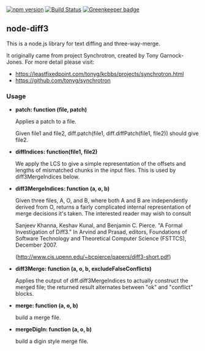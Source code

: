 [![npm version](https://badge.fury.io/js/node-diff3.svg)](https://badge.fury.io/js/node-diff3)
[![Build Status](https://travis-ci.org/bhousel/node-diff3.svg?branch=master)](https://travis-ci.org/bhousel/node-diff3)
[![Greenkeeper badge](https://badges.greenkeeper.io/bhousel/node-diff3.svg)](https://greenkeeper.io/)

## node-diff3

This is a node.js library for text diffing and three-way-merge.

It originally came from project Synchrotron, created by Tony Garnock-Jones.
For more detail please visit:

- https://leastfixedpoint.com/tonyg/kcbbs/projects/synchrotron.html
- https://github.com/tonyg/synchrotron


### Usage

* **patch: function (file, patch)**

  Applies a patch to a file.

  Given file1 and file2, diff.patch(file1,
  diff.diffPatch(file1, file2)) should give file2.

* **diffIndices: function(file1, file2)**

  We apply the LCS to give a simple representation of the
  offsets and lengths of mismatched chunks in the input
  files. This is used by diff3MergeIndices below.

* **diff3MergeIndices: function (a, o, b)**

  Given three files, A, O, and B, where both A and B are
  independently derived from O, returns a fairly complicated
  internal representation of merge decisions it's taken. The
  interested reader may wish to consult

  Sanjeev Khanna, Keshav Kunal, and Benjamin C. Pierce. "A
  Formal Investigation of Diff3." In Arvind and Prasad,
  editors, Foundations of Software Technology and Theoretical
  Computer Science (FSTTCS), December 2007.

  (http://www.cis.upenn.edu/~bcpierce/papers/diff3-short.pdf)

* **diff3Merge: function (a, o, b, excludeFalseConflicts)**

  Applies the output of diff.diff3MergeIndices to actually
  construct the merged file; the returned result alternates
  between "ok" and "conflict" blocks.

* **merge: function (a, o, b)**

  build a merge file.

* **mergeDigIn: function (a, o, b)**

  build a digin style merge file.

